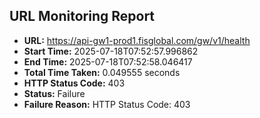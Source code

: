 ## URL Monitoring Report

- **URL:** https://api-gw1-prod1.fisglobal.com/gw/v1/health
- **Start Time:** 2025-07-18T07:52:57.996862
- **End Time:** 2025-07-18T07:52:58.046417
- **Total Time Taken:** 0.049555 seconds
- **HTTP Status Code:** 403
- **Status:** Failure
- **Failure Reason:** HTTP Status Code: 403
